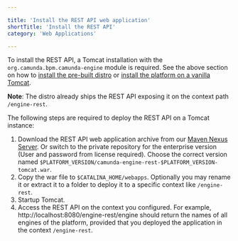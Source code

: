 ```yaml
---

title: 'Install the REST API web application'
shortTitle: 'Install the REST API'
category: 'Web Applications'

---
```



To install the REST API, a Tomcat installation with the `org.camunda.bpm.camunda-engine` module is required.
See the above section on how to [install the pre-built distro](ref:#bpm-platform-install-the-pre-built-distro) or [install the platform on a vanilla Tomcat](ref:#bpm-platform-install-the-platform-on-a-vanilla-tomcat).

**Note**: The distro already ships the REST API exposing it on the context path `/engine-rest`.

The following steps are required to deploy the REST API on a Tomcat instance:

1.  Download the REST API web application archive from our [Maven Nexus Server](https://app.camunda.com/nexus/content/groups/public/org/camunda/bpm/camunda-engine-rest/).
    Or switch to the private repository for the enterprise version (User and password from license required).
    Choose the correct version named `$PLATFORM_VERSION/camunda-engine-rest-$PLATFORM_VERSION-tomcat.war`.
2.  Copy the war file to `$CATALINA_HOME/webapps`.
   Optionally you may rename it or extract it to a folder to deploy it to a specific context like `/engine-rest`.
3.  Startup Tomcat.
4.  Access the REST API on the context you configured.
    For example, http://localhost:8080/engine-rest/engine should return the names of all engines of the platform, provided that you deployed the application in the context `/engine-rest`.